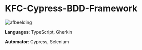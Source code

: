 # KFC-Cypress-BDD-Framework

![afbeelding](https://github.com/Larsdotpy/KFC-Cypress-BDD-Framework/assets/103534528/b0c106c2-d295-47ac-b663-88d02fd88aab)

**Languages**: TypeScript, Gherkin

**Automator**: Cypress, Selenium

